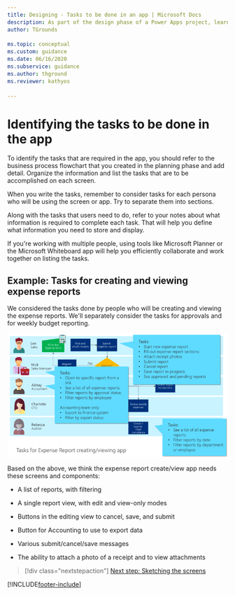 ```yaml
---
title: Designing - Tasks to be done in an app | Microsoft Docs
description: As part of the design phase of a Power Apps project, learn how to identify the tasks to be done in the app.
author: TGrounds

ms.topic: conceptual
ms.custom: guidance
ms.date: 06/16/2020
ms.subservice: guidance
ms.author: thground
ms.reviewer: kathyos

---
```


# Identifying the tasks to be done in the app

To identify the tasks that are required in the app, you should refer to the
business process flowchart that you created in the planning phase and add
detail. Organize the information and list the tasks that are to be accomplished
on each screen.

When you write the tasks, remember to consider tasks for each persona who will
be using the screen or app. Try to separate them into sections.

Along with the tasks that users need to do, refer to your notes about what
information is required to complete each task. That will help you define what
information you need to store and display.

If you're working with multiple people, using tools like Microsoft Planner or the
Microsoft Whiteboard app will help you efficiently collaborate and work together on
listing the tasks.

## Example: Tasks for creating and viewing expense reports

We considered the tasks done by people who will be creating and viewing the
expense reports. We'll separately consider the tasks for approvals and for
weekly budget reporting.

![Business process flowchart with tasks for the expense report creating and viewing app.](media/app-tasks.png "Business process flowchart with tasks for the expense report creating and viewing app")

Based on the above, we think the expense report create/view app needs these
screens and components:

- A list of reports, with filtering

- A single report view, with edit and view-only modes

- Buttons in the editing view to cancel, save, and submit

- Button for Accounting to use to export data

- Various submit/cancel/save messages

- The ability to attach a photo of a receipt and to view attachments

> [!div class="nextstepaction"]
> [Next step: Sketching the screens](sketching.md)


[!INCLUDE[footer-include](../../includes/footer-banner.md)]